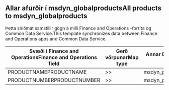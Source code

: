 ## <a name="all-products-to-msdyn_globalproducts"></a><span data-ttu-id="7d211-101">Allar afurðir í msdyn_globalproducts</span><span class="sxs-lookup"><span data-stu-id="7d211-101">All products to msdyn_globalproducts</span></span>

<span data-ttu-id="7d211-102">Þetta sniðmát samstillir gögn á milli Finance and Operations -forrita og Common Data Service.</span><span class="sxs-lookup"><span data-stu-id="7d211-102">This template synchronizes data between Finance and Operations apps and Common Data Service.</span></span>

<span data-ttu-id="7d211-103">Svæði í Finance and Operations</span><span class="sxs-lookup"><span data-stu-id="7d211-103">Finance and Operations field</span></span> | <span data-ttu-id="7d211-104">Gerð vörpunar</span><span class="sxs-lookup"><span data-stu-id="7d211-104">Map type</span></span> | <span data-ttu-id="7d211-105">Annar Dynamics 365 reitur</span><span class="sxs-lookup"><span data-stu-id="7d211-105">Other Dynamics 365 field</span></span> | <span data-ttu-id="7d211-106">Sjálfgildi</span><span class="sxs-lookup"><span data-stu-id="7d211-106">Default value</span></span>
---|---|---|---
<span data-ttu-id="7d211-107">PRODUCTNAME</span><span class="sxs-lookup"><span data-stu-id="7d211-107">PRODUCTNAME</span></span> | >> | <span data-ttu-id="7d211-108">msdyn_productname</span><span class="sxs-lookup"><span data-stu-id="7d211-108">msdyn_productname</span></span> | 
<span data-ttu-id="7d211-109">PRODUCTNUMBER</span><span class="sxs-lookup"><span data-stu-id="7d211-109">PRODUCTNUMBER</span></span> | >> | <span data-ttu-id="7d211-110">msdyn_productnumber</span><span class="sxs-lookup"><span data-stu-id="7d211-110">msdyn_productnumber</span></span> | 
